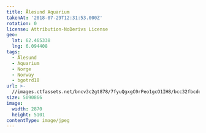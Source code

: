 ```yaml
---
title: Ålesund Aquarium
takenAt: '2018-07-29T12:31:53.000Z'
rotation: 0
license: Attribution-NoDerivs License
geo:
  lat: 62.465338
  lng: 6.094408
tags:
  - Ålesund
  - Aquarium
  - Norge
  - Norway
  - bgotrd18
url: >-
  //images.ctfassets.net/bncv3c2gt878/7fyuQgxgC0rPeo1gcO1IH8/bcc32fbcde6be8257e024e0a349a26d9/lesund-aquarium_43142050444_o
size: 5090866
image:
  width: 2870
  height: 5101
contentType: image/jpeg
---
```


